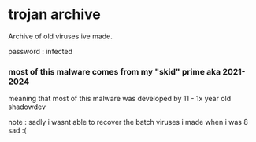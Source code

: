 # trojan archive
Archive of old viruses ive made.

password : infected

### most of this malware comes from my "skid" prime aka 2021-2024
meaning that most of this malware was developed by 11 - 1x year old shadowdev

note : sadly i wasnt able to recover the batch viruses i made when i was 8 sad :(
